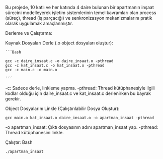 Bu projede, 10 katlı ve her katında 4 daire bulunan bir apartmanın inşaat sürecini modelleyerek işletim sistemlerinin temel kavramları olan process (süreç), thread (iş parçacığı) ve senkronizasyon mekanizmalarını pratik olarak uygulamak amaçlanmıştır.

Derleme ve Çalıştırma:

Kaynak Dosyaları Derle (.o object dosyaları oluştur):
    
    ´´´Bash
    
    gcc -c daire_insaat.c -o daire_insaat.o -pthread
    gcc -c kat_insaat.c -o kat_insaat.o -pthread
    gcc -c main.c -o main.o

    ´´´

-c: Sadece derle, linkleme yapma.
-pthread: Thread kütüphanesiyle ilgili kodlar olduğu için daire_insaat.c ve kat_insaat.c derlenirken bu bayrak gerekir.

Object Dosyalarını Linkle (Çalıştırılabilir Dosya Oluştur):
    
    gcc main.o kat_insaat.o daire_insaat.o -o apartman_insaat -pthread
    
-o apartman_insaat: Çıktı dosyasının adını apartman_insaat yap.
-pthread: Thread kütüphanesini linkle.

Çalıştır:
Bash

    ./apartman_insaat

